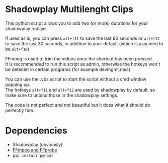 # Shadowplay Multilenght Clips

This python script allows you to add two (or more) durations for your shadowplay replays.  

If used as is, you can press `alt+f11` to save the last 90 seconds or `alt+f12` to save the last 30 seconds, in addition to your default (which is assumed to be `alt+f10`)

FFmpeg is used to trim the videos once the shortcut has been pressed.  
It is recommended to run this script as admin, otherwise the hotkeys won't be detectet in certain programs (for example devmgmt.msc)  

You can use the .vbs script to start the script without a cmd window popping up.  
The hotkeys `alt+f11` and `alt+f12` are used by shadowplay by default, so make sure to unbind those in the shadowplay settings.  

The code is not perfect and not beautiful but it does what it should do perfectly fine.

# Dependencies
* Shadowplay (obviously)
* [FFmpeg and FFprobe](https://www.ffmpeg.org/)
* `pip install pynput`
